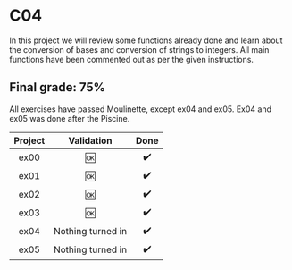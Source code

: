# C04

In this project we will review some functions already done and learn about the conversion of bases and conversion of strings to integers.  All main functions have been commented out as per the given instructions.


## Final grade: 75%
All exercises have passed Moulinette, except ex04 and ex05. Ex04 and ex05 was done after the Piscine.

| Project | Validation | Done |
|:----:|:------------------:| :----: |
| ex00 | :ok: | :heavy_check_mark: |
| ex01 | :ok: | :heavy_check_mark: |
| ex02 | :ok: | :heavy_check_mark: |
| ex03 | :ok: | :heavy_check_mark: |
| ex04 | Nothing turned in | :heavy_check_mark: |
| ex05 | Nothing turned in | :heavy_check_mark: |
